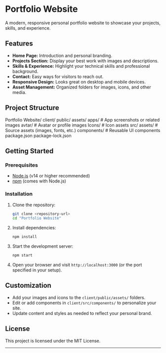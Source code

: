 # Portfolio Website

A modern, responsive personal portfolio website to showcase your projects, skills, and experience.

## Features

- **Home Page:** Introduction and personal branding.
- **Projects Section:** Display your best work with images and descriptions.
- **Skills & Experience:** Highlight your technical skills and professional background.
- **Contact:** Easy ways for visitors to reach out.
- **Responsive Design:** Looks great on desktop and mobile devices.
- **Asset Management:** Organized folders for images, icons, and other media.

## Project Structure
Portfolio Website/
client/
public/
assets/
apps/ # App screenshots or related images
avtar/ # Avatar or profile images
Icons/ # Icon assets
src/
assets/ # Source assets (images, fonts, etc.)
components/ # Reusable UI components
package.json
package-lock.json

## Getting Started

### Prerequisites

- [Node.js](https://nodejs.org/) (v14 or higher recommended)
- [npm](https://www.npmjs.com/) (comes with Node.js)

### Installation

1. Clone the repository:
   ```bash
   git clone <repository-url>
   cd "Portfolio Website"
   ```

2. Install dependencies:
   ```bash
   npm install
   ```

3. Start the development server:
   ```bash
   npm start
   ```

4. Open your browser and visit `http://localhost:3000` (or the port specified in your setup).

## Customization

- Add your images and icons to the `client/public/assets/` folders.
- Edit or add components in `client/src/components/` to personalize your site.
- Update content and styles as needed to reflect your personal brand.

## License

This project is licensed under the MIT License.

---
